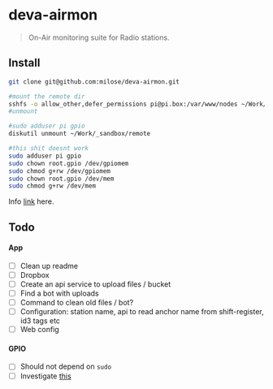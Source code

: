 # deva-airmon

> On-Air monitoring suite for Radio stations.

## Install

```bash
git clone git@github.com:milose/deva-airmon.git

#mount the remote dir
sshfs -o allow_other,defer_permissions pi@pi.box:/var/www/nodes ~/Work/_sandbox/remote
#unmount

#sudo adduser pi gpio
diskutil unmount ~/Work/_sandbox/remote

#this shit doesnt work
sudo adduser pi gpio
sudo chown root.gpio /dev/gpiomem
sudo chmod g+rw /dev/gpiomem
sudo chown root.gpio /dev/mem
sudo chmod g+rw /dev/mem
```

Info [link](http://example.com) here.

## Todo

#### App

- [ ] Clean up readme
- [ ] Dropbox
- [ ] Create an api service to upload files / bucket
- [ ] Find a bot with uploads
- [ ] Command to clean old files / bot?
- [ ] Configuration: station name, api to read anchor name from shift-register, id3 tags etc
- [ ] Web config
<!-- - [ ] Laravel Elixir -->
<!-- - [ ] Vue main -->
<!-- - [ ] Vue components -->

#### GPIO

- [ ] Should not depend on `sudo`
- [ ] Investigate [this](http://elinux.org/RPi_Tutorial_EGHS%3aGPIO_Protection_Circuits)
